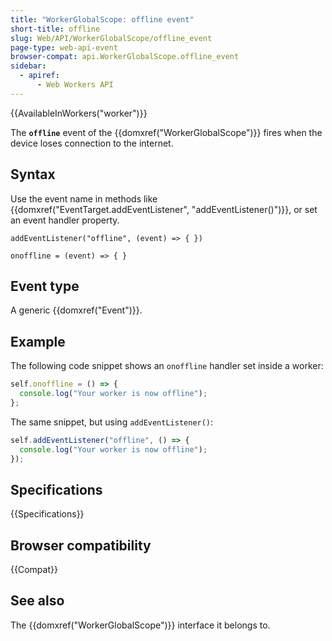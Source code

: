 ```yaml
---
title: "WorkerGlobalScope: offline event"
short-title: offline
slug: Web/API/WorkerGlobalScope/offline_event
page-type: web-api-event
browser-compat: api.WorkerGlobalScope.offline_event
sidebar:
  - apiref:
      - Web Workers API
---
```


{{AvailableInWorkers("worker")}}

The **`offline`** event of the {{domxref("WorkerGlobalScope")}} fires when the device loses connection to the internet.

## Syntax

Use the event name in methods like {{domxref("EventTarget.addEventListener", "addEventListener()")}}, or set an event handler property.

```js-nolint
addEventListener("offline", (event) => { })

onoffline = (event) => { }
```

## Event type

A generic {{domxref("Event")}}.

## Example

The following code snippet shows an `onoffline` handler set inside a worker:

```js
self.onoffline = () => {
  console.log("Your worker is now offline");
};
```

The same snippet, but using `addEventListener()`:

```js
self.addEventListener("offline", () => {
  console.log("Your worker is now offline");
});
```

## Specifications

{{Specifications}}

## Browser compatibility

{{Compat}}

## See also

The {{domxref("WorkerGlobalScope")}} interface it belongs to.
